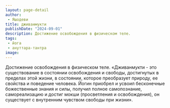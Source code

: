 ```yaml
---
layout: page-detail
author:
 - Яшодеви
title: дживанмукти
publishDate: "2024-09-01"
description: Достижение освобождения в физическом теле.
tags:
 - йога
 - ануттара-тантра
image: 
---
```


Достижение освобождения в физическом теле.
 «Дживанмукти - это существование в состоянии освобождения и свободы, достигнутых в пределах этой жизни, в состоянии, которое преобразует природу, ее свойства и поведение человека. Йогин приобрел и усвоил бесконечные божественные знания и силы, получил полное самопознание, самореализацию и достиг мокши (просветления и освобождения), он существует с внутренним чувством свободы при жизни».

